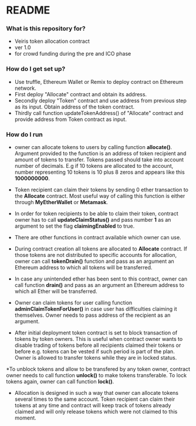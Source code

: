 # README #



### What is this repository for?

* Veiris token allocation contract
* ver 1.0
* for crowd funding during the pre and ICO phase


### How do I get set up? 

* Use truffle, Ethereum Wallet or Remix to deploy contract on Ethereum network.
* First deploy "Allocate" contract and obtain its address. 
* Secondly deploy "Token" contract and use address from previous step as its input. Obtain address of the token contract. 
* Thirdly call function updateTokenAddress() of "Allocate" contract and provide address from Token contract as input.


### How do I run

* owner can allocate tokens to users by calling function **allocate()**. Argument provided to the function is an address of token recipient and amount of tokens to transfer. Tokens passed should take into account number of decimals. E.g if 10 tokens are allocated to the account, number representing 10 tokens is 10 plus 8 zeros and appears like this **1000000000**.

* Token recipient can claim their tokens by sending 0 ether transaction to the **Allocate** contract. Most useful way of calling this function is either through **MyEtherWallet** or **Metamask**.

* In order for token recipients to be able to claim their token, contract owner has to call **updateClaimStatus()** and pass number **1** as an argument to set  the flag **claimingEnabled** to true.

* There are other functions in contract available which owner can use.

* During contract creation all tokens are allocated to **Allocate** contract. If those tokens are not distributed to specific accounts for allocation, owner can call **tokenDrain()** function and pass as an argument an Ethereum address to which all tokens will be transferred.

* In case any unintended ether has been sent to this contract, owner can call function **drain()** and pass as an argument an Ethereum address to which all Ether will be transferred.

* Owner can claim tokens for user calling function **adminClaimTokenForUser()** in case user has difficulties claiming it themselves. Owner needs to pass address of the recipient as an argument.

* After initial deployment token contract is set to block transaction of tokens by token owners. This is useful when contract owner wants to disable trading of tokens before all recipients claimed their tokens or before e.g. tokens can be vested if such period is part of the plan. Owner is allowed to transfer tokens while they are in locked status. 

*To unblock tokens and allow to be transfered by any token owner, contract owner needs to call function **unlock()** to make tokens transferable. To lock tokens again, owner can call function **lock()**.

* Allocation is designed in such a way that owner can allocate tokens several times to the same account. Token recipient can claim their tokens at any time and contract will keep track of tokens already claimed and will only release tokens which were not claimed to this moment. 



